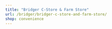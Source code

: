 ```yaml
---
title: "Bridger C-Store & Farm Store"
url: /bridger/bridger-c-store-and-farm-store/
shop: convenience
---
```

